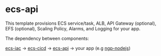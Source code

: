 # ecs-api

This template provisions ECS service/task, ALB, API Gateway (optional), EFS (optional),
Scaling Policy, Alarms, and Logging for your app.

The dependency between components:

[ecs-iac](https://github.com/microservices-today/ecs-iac) ->
[ecs-cicd](https://github.com/microservices-today/ecs-cicd) ->
[ecs-api](https://github.com/microservices-today/ecs-api) ->
your app (e.g [ngp-nodejs](https://github.com/microservices-today/ngp-nodejs))
